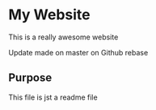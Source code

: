# My Website

This is a really awesome website

Update made on master on Github rebase


## Purpose

This file is jst a readme file
